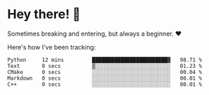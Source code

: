 # Hey there! 👋
Sometimes breaking and entering, but always a beginner. ❤️

Here's how I've been tracking:
<!--START_SECTION:waka-->

```text
Python     12 mins         ████████████████████████▓   98.71 %
Text       0 secs          ▒░░░░░░░░░░░░░░░░░░░░░░░░   01.23 %
CMake      0 secs          ░░░░░░░░░░░░░░░░░░░░░░░░░   00.04 %
Markdown   0 secs          ░░░░░░░░░░░░░░░░░░░░░░░░░   00.01 %
C++        0 secs          ░░░░░░░░░░░░░░░░░░░░░░░░░   00.01 %
```

<!--END_SECTION:waka-->
